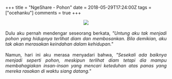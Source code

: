+++
title = "NgeShare - Pohon"
date = 2018-05-29T17:24:00Z
tags = ["ocehanku"]
comments = true
+++

<center><img border="0" data-original-height="600" data-original-width="1200" src="https://2.bp.blogspot.com/-NsGo7RbANm4/XDUofkHCtCI/AAAAAAAASyI/qweTXhDaN8wIMsntSeSNCS1y_wCCHnPhgCLcBGAs/s1600/story.png" /></center><br />
<div style="text-align: justify;">Dulu aku pernah mendengar seseorang berkata, <i>"Untung aku tak menjadi pohon yang hidupnya terlihat diam dan membosankan. Bila demikian, aku tak akan merasakan keindahan dalam kehidupan."</i><br /><br />
Namun, hari ini aku merasa menyadari bahwa, <i>"Sesekali ada baiknya menjadi seperti pohon, meskipun terlihat diam tetapi dia mampu membahagiakan insan-insan yang mencari keteduhan atas panas yang mereka rasakan di waktu siang datang."</i></div>
